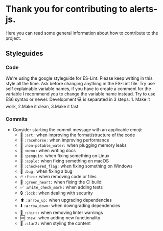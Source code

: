 # Thank you for contributing to alerts-js.
Here you can read some general information about how to contribute to the project.

## Styleguides

### Code
We're using the google styleguide for ES-Lint. Please keep writing in this style
all the time. Ask before changing anything in the ES-Lint file. Try use self
explainable variable names, if you have to create a comment for the variable I
recommend you to change the variable name instead. Try to use ES6 syntax or
newer. Development :computer: is separated in 3 steps: 1. Make it work, 2.Make it clean,
3.Make it fast

### Commits
- Consider starting the commit message with an applicable emoji:
  - 🎨 ``:art:`` when improving the format/structure of the code
  - 🐎 ``:racehorse:`` when improving performance
  - 🚱 ``:non-potable_water:`` when plugging memory leaks
  - 📝 ``:memo:`` when writing docs
  - 🐧 ``:penguin:`` when fixing something on Linux
  - 🍎 ``:apple:`` when fixing something on macOS
  - 🏁 ``:checkered_flag:`` when fixing something on Windows
  - 🐛 ``:bug:`` when fixing a bug
  - 🔥 ``:fire:`` when removing code or files
  - 💚 ``:green_heart:`` when fixing the CI build
  - ✅ ``:white_check_mark:`` when adding tests
  - 🔒 ``:lock:`` when dealing with security
  - ⬆️ ``:arrow_up:`` when upgrading dependencies
  - ⬇️ ``:arrow_down:`` when downgrading dependencies
  - 👕 ``:shirt:`` when removing linter warnings
  - 🆕 ``:new:`` when adding new functionality
  - 🌟 ``:star2:`` when styling the content
